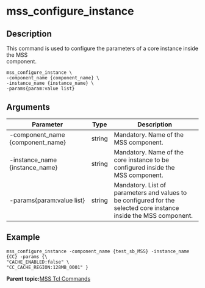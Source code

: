 # mss\_configure\_instance

## Description

This command is used to configure the parameters of a core instance inside the MSS<br /> component.

```
mss_configure_instance \
-component_name {component_name} \
-instance_name {instance_name} \
-params{param:value list}
```

## Arguments

|Parameter|Type|Description|
|---------|----|-----------|
|-component\_name \{component\_name\}|string|Mandatory. Name of the MSS component.|
|-instance\_name \{instance\_name\}|string|Mandatory. Name of the core instance to be configured inside the<br /> MSS component.|
|-params\{param:value list\}|string|Mandatory. List of parameters and values to be configured for the<br /> selected core instance inside the MSS component.|

## Example

```
mss_configure_instance -component_name {test_sb_MSS} -instance_name {CC} -params {\
"CACHE_ENABLED:false" \
"CC_CACHE_REGION:128MB_0001" }
```

**Parent topic:**[MSS Tcl Commands](GUID-5D50ABEC-E4A6-4880-B7B2-D5AFC655143F.md)

